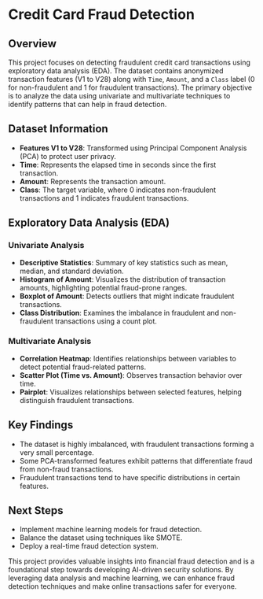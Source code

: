 # Credit Card Fraud Detection

## Overview

This project focuses on detecting fraudulent credit card transactions using exploratory data analysis (EDA). The dataset contains anonymized transaction features (V1 to V28) along with `Time`, `Amount`, and a `Class` label (0 for non-fraudulent and 1 for fraudulent transactions). The primary objective is to analyze the data using univariate and multivariate techniques to identify patterns that can help in fraud detection.

## Dataset Information

- **Features V1 to V28**: Transformed using Principal Component Analysis (PCA) to protect user privacy.
- **Time**: Represents the elapsed time in seconds since the first transaction.
- **Amount**: Represents the transaction amount.
- **Class**: The target variable, where 0 indicates non-fraudulent transactions and 1 indicates fraudulent transactions.

## Exploratory Data Analysis (EDA)

### Univariate Analysis

- **Descriptive Statistics**: Summary of key statistics such as mean, median, and standard deviation.
- **Histogram of Amount**: Visualizes the distribution of transaction amounts, highlighting potential fraud-prone ranges.
- **Boxplot of Amount**: Detects outliers that might indicate fraudulent transactions.
- **Class Distribution**: Examines the imbalance in fraudulent and non-fraudulent transactions using a count plot.

### Multivariate Analysis

- **Correlation Heatmap**: Identifies relationships between variables to detect potential fraud-related patterns.
- **Scatter Plot (Time vs. Amount)**: Observes transaction behavior over time.
- **Pairplot**: Visualizes relationships between selected features, helping distinguish fraudulent transactions.

## Key Findings

- The dataset is highly imbalanced, with fraudulent transactions forming a very small percentage.
- Some PCA-transformed features exhibit patterns that differentiate fraud from non-fraud transactions.
- Fraudulent transactions tend to have specific distributions in certain features.

## Next Steps

- Implement machine learning models for fraud detection.
- Balance the dataset using techniques like SMOTE.
- Deploy a real-time fraud detection system.

This project provides valuable insights into financial fraud detection and is a foundational step towards developing AI-driven security solutions. By leveraging data analysis and machine learning, we can enhance fraud detection techniques and make online transactions safer for everyone.

